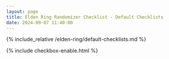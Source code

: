 ```yaml
---
layout: page
title: Elden Ring Randomizer Checklist - Default Checklists
date: 2024-09-07 11:40:00
---
```


{% include_relative /elden-ring/default-checklists.md %}

{% include checkbox-enable.html %}
